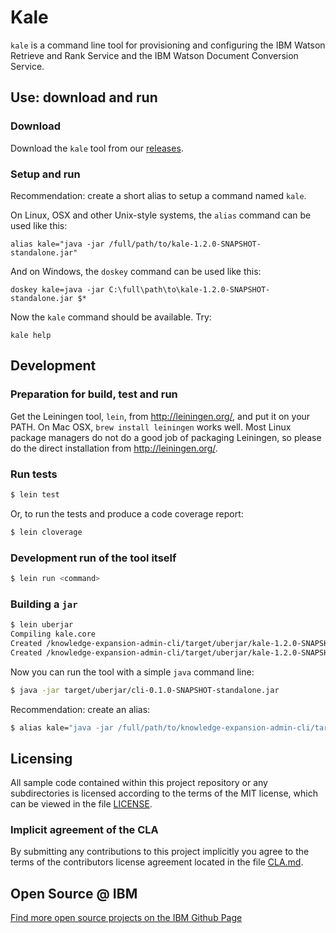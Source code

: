 # Kale

`kale` is a command line tool for provisioning and configuring the IBM
Watson Retrieve and Rank Service and the IBM Watson Document
Conversion Service.

## Use: download and run

### Download

Download the `kale` tool from our
[releases](https://github.com/IBM-Watson/kale/releases).

### Setup and run

Recommendation: create a short alias to setup a command named `kale`.

On Linux, OSX and other Unix-style systems, the `alias` command can be used like this:

    alias kale="java -jar /full/path/to/kale-1.2.0-SNAPSHOT-standalone.jar"

And on Windows, the `doskey` command can be used like this:

    doskey kale=java -jar C:\full\path\to\kale-1.2.0-SNAPSHOT-standalone.jar $*

Now the `kale` command should be available. Try:

    kale help

## Development

### Preparation for build, test and run

Get the Leiningen tool, `lein`, from http://leiningen.org/, and put it
on your PATH. On Mac OSX, `brew install leiningen` works well. Most
Linux package managers do not do a good job of packaging Leiningen, so
please do the direct installation from http://leiningen.org/.

### Run tests

```bash
$ lein test
```

Or, to run the tests and produce a code coverage report:

```bash
$ lein cloverage
```

### Development run of the tool itself

```bash
$ lein run <command>
```

### Building a `jar`

```bash
$ lein uberjar
Compiling kale.core
Created /knowledge-expansion-admin-cli/target/uberjar/kale-1.2.0-SNAPSHOT.jar
Created /knowledge-expansion-admin-cli/target/uberjar/kale-1.2.0-SNAPSHOT-standalone.jar
```

Now you can run the tool with a simple `java` command line:

```bash
$ java -jar target/uberjar/cli-0.1.0-SNAPSHOT-standalone.jar
```

Recommendation: create an alias:

```bash
$ alias kale="java -jar /full/path/to/knowledge-expansion-admin-cli/target/uberjar/kale-1.2.0-SNAPSHOT-standalone.jar"
```

## Licensing

All sample code contained within this project repository or any
subdirectories is licensed according to the terms of the MIT license,
which can be viewed in the file [LICENSE](LICENSE).

### Implicit agreement of the CLA

By submitting any contributions to this project implicitly you agree
to the terms of the contributors license agreement located in the file
[CLA.md](CLA.md).

## Open Source @ IBM
[Find more open source projects on the IBM Github Page](http://ibm.github.io/)
